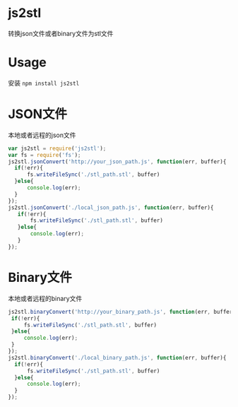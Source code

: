 # js2stl
转换json文件或者binary文件为stl文件

# Usage
安装
`npm install js2stl`

# JSON文件
本地或者远程的json文件
``` javascript
var js2stl = require('js2stl');   
var fs = require('fs');   
js2stl.jsonConvert('http://your_json_path.js', function(err, buffer){
  if(!err){
      fs.writeFileSync('./stl_path.stl', buffer)
  }else{
      console.log(err);
  }
});
js2stl.jsonConvert('./local_json_path.js', function(err, buffer){
   if(!err){
       fs.writeFileSync('./stl_path.stl', buffer)
   }else{
       console.log(err);
   }
});
 ```
 
# Binary文件
本地或者远程的binary文件
 ``` javascript
js2stl.binaryConvert('http://your_binary_path.js', function(err, buffer){
  if(!err){
      fs.writeFileSync('./stl_path.stl', buffer)
  }else{
      console.log(err);
  }
});
js2stl.binaryConvert('./local_binary_path.js', function(err, buffer){
   if(!err){
       fs.writeFileSync('./stl_path.stl', buffer)
   }else{
       console.log(err);
   }
});
 ```
